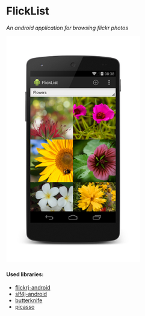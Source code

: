 FlickList
=========

*An android application for browsing flickr photos*

![Test text](/app/src/main/flicklist_screenshot.png "opt text")

#### Used libraries:
- [flickrj-android](https://code.google.com/p/flickrj-android/)
- [slf4j-android](http://www.slf4j.org/android/)
- [butterknife](http://jakewharton.github.io/butterknife/)
- [picasso](http://square.github.io/picasso/)
